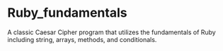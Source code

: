 # Ruby_fundamentals
A classic Caesar Cipher program that utilizes the fundamentals of Ruby including string, arrays, methods, and conditionals.
